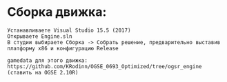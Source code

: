 # Сборка движка:
	Устанавливаете Visual Studio 15.5 (2017)
    Открываете Engine.sln
    В студии выбираете Сборка -> Собрать решение, предварительно выставив платформу x86 и конфигурацию Release
	
	gamedata для этого движка: https://github.com/KRodinn/OGSE_0693_Optimized/tree/ogsr_engine (ставить на OGSE 2.10R)
